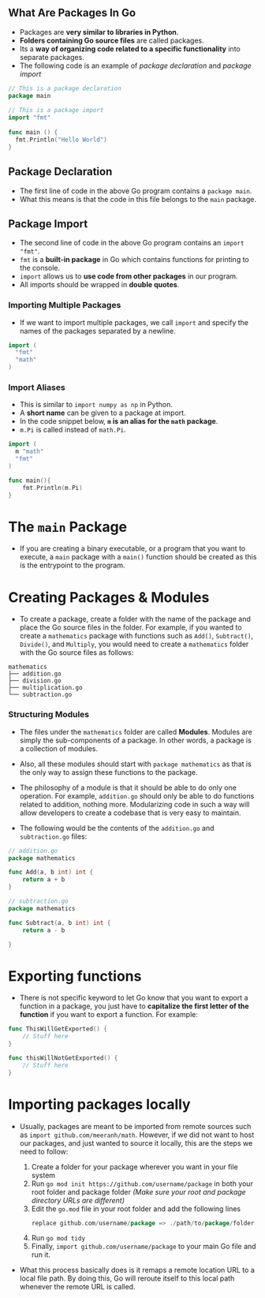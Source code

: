 ## What Are Packages In Go
+ Packages are **very similar to libraries in Python**.
+ **Folders containing Go source files** are called packages.
+ Its a **way of organizing code related to a specific functionality** into separate packages.
+ The following code is an example of *package declaration* and *package import*

```go
// This is a package declaration
package main 
 
// This is a package import
import "fmt" 
 
func main () {
  fmt.Println("Hello World") 
}
```

## Package Declaration
+ The first line of code in the above Go program contains a `package main`.
+ What this means is that the code in this file belongs to the `main` package.

## Package Import
+ The second line of code in the above Go program contains an `import "fmt"`.
+ `fmt` is a **built-in package** in Go which contains functions for printing to the console.
+ `import` allows us to **use code from other packages** in our program.
+ All imports should be wrapped in **double quotes**.

### Importing Multiple Packages
+ If we want to import multiple packages, we call `import` and specify the names of the packages separated by a newline.
```go
import (
  "fmt"
  "math"
)
```

### Import Aliases
+ This is similar to `import numpy as np` in Python.
+ A **short name** can be given to a package at import.
+ In the code snippet below, **`m` is an alias for the `math` package**.
+ `m.Pi` is called instead of `math.Pi`.

```go
import (
  m "math"
  "fmt"
)

func main(){
    fmt.Println(m.Pi)
}
```

# The `main` Package
+ If you are creating a binary executable, or a program that you want to execute, a `main` package with a `main()` function should be created as this is the entrypoint to the program.

# Creating Packages & Modules
+ To create a package, create a folder with the name of the package and place the Go source files in the folder. For example, if you wanted to create a `mathematics` package with functions such as `Add()`, `Subtract()`, `Divide()`, and `Multiply`, you would need to create a `mathematics` folder with the Go source files as follows:
```unix
mathematics
├── addition.go
├── division.go
├── multiplication.go
└── subtraction.go
```

### Structuring Modules
+ The files under the `mathematics` folder are called **Modules**. Modules are simply the sub-components of a package. In other words, a package is a collection of modules.

+ Also, all these modules should start with `package mathematics` as that is the only way to assign these functions to the package.

+ The philosophy of a module is that it should be able to do only one operation. For example, `addition.go` should only be able to do functions related to addition, nothing more. Modularizing code in such a way will allow developers to create a codebase that is very easy to maintain.

+ The following would be the contents of the `addition.go` and `subtraction.go` files:

```go
// addition.go
package mathematics

func Add(a, b int) int {
    return a + b
}
```

```go
// subtraction.go
package mathematics

func Subtract(a, b int) int {
    return a - b

}
```

# Exporting functions
+ There is not specific keyword to let Go know that you want to export a function in a package, you just have to **capitalize the first letter of the function** if you want to export a function. For example:
```go
func ThisWillGetExported() {
    // Stuff here
}
```
```go
func thisWillNotGetExported() {
    // Stuff here
}
```

# Importing packages locally

+ Usually, packages are meant to be imported from remote sources such as `import github.com/meeranh/math`. However, if we did not want to host our packages, and just wanted to source it locally, this are the steps we need to follow:
    1. Create a folder for your package wherever you want in your file system
    2. Run `go mod init https://github.com/username/package` in both your root folder and package folder *(Make sure your root and package directory URLs are different)*
    3. Edit the `go.mod` file in your root folder and add the following lines
        ```go
        replace github.com/username/package => ./path/to/package/folder
        ```
    4. Run `go mod tidy`
    5. Finally, `import github.com/username/package` to your main Go file and run it.

+ What this process basically does is it remaps a remote location URL to a local file path. By doing this, Go will reroute itself to this local path whenever the remote URL is called.
